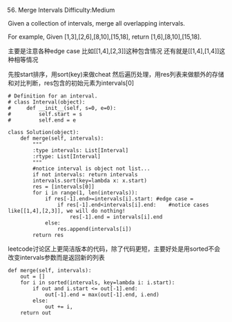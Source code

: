 56. Merge Intervals
Difficulty:Medium

Given a collection of intervals, merge all overlapping intervals.

For example,
Given [1,3],[2,6],[8,10],[15,18],
return [1,6],[8,10],[15,18].

主要是注意各种edge case
比如[[1,4],[2,3]]这种包含情况
还有就是[[1,4],[1,4]]这种相等情况

先按start排序，用sort(key)来做cheat
然后遍历处理，用res列表来做额外的存储和对比判断，res包含的初始元素为intervals[0]

```
# Definition for an interval.
# class Interval(object):
#     def __init__(self, s=0, e=0):
#         self.start = s
#         self.end = e

class Solution(object):
    def merge(self, intervals):
        """
        :type intervals: List[Interval]
        :rtype: List[Interval]
        """
        #notice interval is object not list...
        if not intervals: return intervals
        intervals.sort(key=lambda x: x.start)
        res = [intervals[0]]
        for i in range(1, len(intervals)):
            if res[-1].end>=intervals[i].start: #edge case =
                if res[-1].end<intervals[i].end:    #notice cases like[[1,4],[2,3]], we will do nothing!
                    res[-1].end = intervals[i].end
            else:
                res.append(intervals[i])
        return res

```

leetcode讨论区上更简洁版本的代码，除了代码更短，主要好处是用sorted不会改变intervals参数而是返回新的列表
```
def merge(self, intervals):
    out = []
    for i in sorted(intervals, key=lambda i: i.start):
        if out and i.start <= out[-1].end:
            out[-1].end = max(out[-1].end, i.end)
        else:
            out += i,
    return out
```
